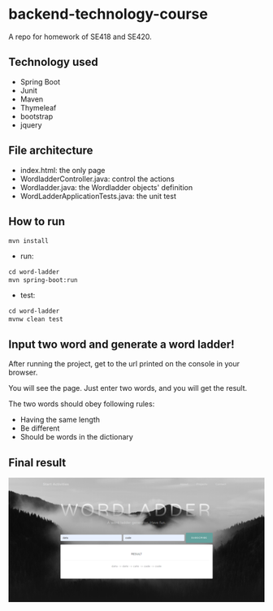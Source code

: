 # backend-technology-course
A repo for homework of SE418 and SE420.

## Technology used
- Spring Boot
- Junit
- Maven
- Thymeleaf
- bootstrap
- jquery

## File architecture
- index.html: the only page
- WordladderController.java: control the actions
- Wordladder.java: the Wordladder objects' definition
- WordLadderApplicationTests.java: the unit test

## How to run
```
mvn install
```

- run: 
```
cd word-ladder
mvn spring-boot:run
```
- test:
```
cd word-ladder
mvnw clean test
```

## Input two word and generate a word ladder!
After running the project, get to the url printed on the console in your browser.

You will see the page. Just enter two words, and you will get the result.

The two words should obey following rules:

- Having the same length
- Be different
- Should be words in the dictionary

## Final result
![result](./word-ladder/src/main/resources/static/img/result.png)

